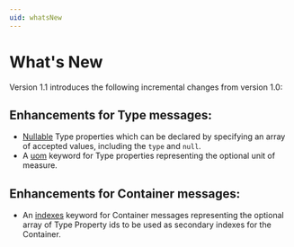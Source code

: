 ```yaml
---
uid: whatsNew
---
```


# What\'s New


Version 1.1 introduces the following incremental changes from version 1.0:  

## Enhancements for Type messages:

- [Nullable](xref:typePropertiesAndFormats) Type properties which can be declared by specifying an array of accepted values, including the `type` and `null`.
- A [uom](xref:typePropertiesAndFormats) keyword for Type properties representing the optional unit of measure.


## Enhancements for Container messages:

- An [indexes](xref:containerMessages) keyword for Container messages representing the optional array of Type Property ids to be used as secondary indexes for the Container.
